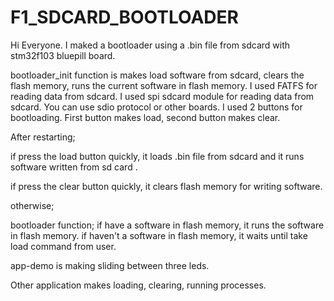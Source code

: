 # F1_SDCARD_BOOTLOADER

Hi Everyone. 
I maked a bootloader using a .bin file from sdcard with stm32f103 bluepill board.

bootloader_init function is makes load software from sdcard, clears the flash memory, runs the current software in flash memory.
I used FATFS for reading data from sdcard.
I used spi sdcard module for reading data from sdcard. You can use sdio protocol or other boards.
I used 2 buttons for bootloading.
First button makes load, second button makes clear.

After restarting;

if press the load button quickly, it loads .bin file from sdcard and it runs software written from sd card .

if press the clear button quickly, it clears flash memory for writing software.

otherwise;

bootloader function;
                    if have a software in flash memory, it runs the software in flash memory.
                    if haven't a software in flash memory, it waits until take load command from user.
  
app-demo is making sliding between three leds.

Other application makes loading, clearing, running processes.
